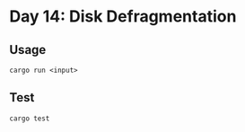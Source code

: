 # Day 14: Disk Defragmentation

## Usage

```shell
cargo run <input>
```

## Test

```shell
cargo test
```